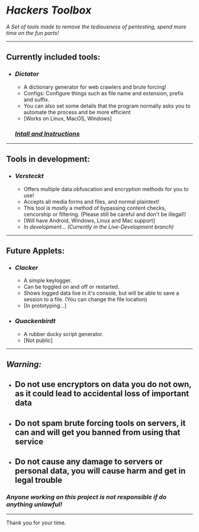 # _**Hackers Toolbox**_

_A Set of tools made to remove the tediousness of pentesting, spend more time on the fun parts!_

________

## **Currently included tools:**

* ### _**Dictator**_

  * A dictionary generator for web crawlers and brute forcing!
  * Configs: Configure things such as file name and extension, prefix and suffix.
  * You can also set some details that the program normally asks you to automate the process and be more efficient
  * [Works on Linux, MacOS, Windows]

  ### _**[Intall and Instructions](/Dictator/Instructions.md)**_

________

## **Tools in development:**

* ### _**Versteckt**_

  * Offers multiple data obfuscation and encryption methods for you to use!
  * Accepts all media forms and files, and normal plaintext!
  * This tool is mostly a method of bypassing content checks, cencorship or filtering. (Please still be careful and don't be illegal!)
  * [Will have Android, Windows, Linux and Mac support]
  * _In development... (Currently in the Live-Development branch)_

________

## **Future Applets:**

* ### _**Clacker**_

  * A simple keylogger.
  * Can be toggled on and off or restarted.
  * Shows logged data live in it's console, but will be able to save a session to a file. (You can change the file location)
  * [In prototyping...]

* ### _**Quackenbirdt**_

  * A rubber ducky script generator.
  * [Not public]

--------

## _**Warning:**_

* ## Do not use encryptors on data you do not own, as it could lead to accidental loss of important data

* ## Do not spam brute forcing tools on servers, it can and will get you banned from using that service

* ## Do not cause any damage to servers or personal data, you will cause harm and get in legal trouble

### _**Anyone working on this project is not responsible if do anything unlawful!**_

________

Thank you for your time.

